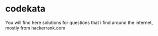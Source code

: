 codekata
========
You will find here solutions for questions that i find around the internet, mostly from hackerrank.com
